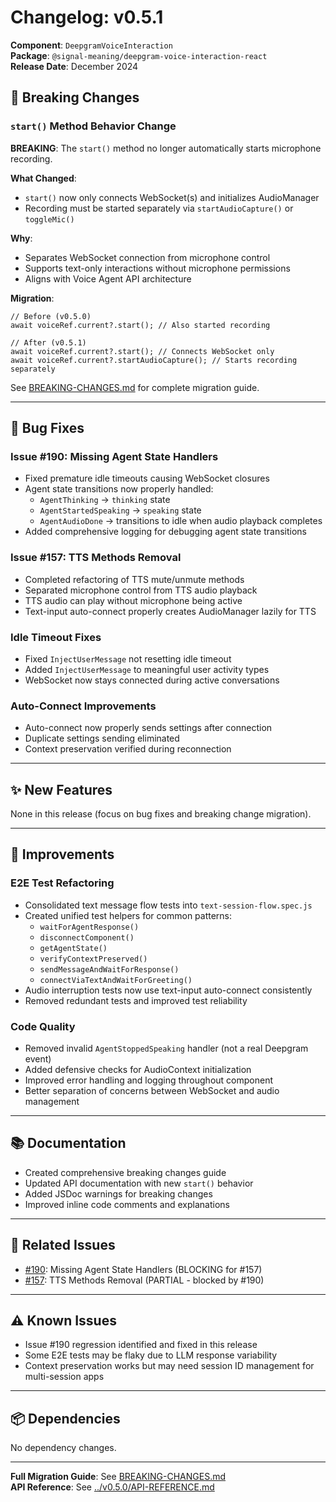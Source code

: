 # Changelog: v0.5.1

**Component**: `DeepgramVoiceInteraction`  
**Package**: `@signal-meaning/deepgram-voice-interaction-react`  
**Release Date**: December 2024

## 🚨 Breaking Changes

### `start()` Method Behavior Change

**BREAKING**: The `start()` method no longer automatically starts microphone recording.

**What Changed**:
- `start()` now only connects WebSocket(s) and initializes AudioManager
- Recording must be started separately via `startAudioCapture()` or `toggleMic()`

**Why**:
- Separates WebSocket connection from microphone control
- Supports text-only interactions without microphone permissions
- Aligns with Voice Agent API architecture

**Migration**:
```tsx
// Before (v0.5.0)
await voiceRef.current?.start(); // Also started recording

// After (v0.5.1)
await voiceRef.current?.start(); // Connects WebSocket only
await voiceRef.current?.startAudioCapture(); // Starts recording separately
```

See [BREAKING-CHANGES.md](./BREAKING-CHANGES.md) for complete migration guide.

---

## 🐛 Bug Fixes

### Issue #190: Missing Agent State Handlers
- Fixed premature idle timeouts causing WebSocket closures
- Agent state transitions now properly handled:
  - `AgentThinking` → `thinking` state
  - `AgentStartedSpeaking` → `speaking` state
  - `AgentAudioDone` → transitions to idle when audio playback completes
- Added comprehensive logging for debugging agent state transitions

### Issue #157: TTS Methods Removal
- Completed refactoring of TTS mute/unmute methods
- Separated microphone control from TTS audio playback
- TTS audio can play without microphone being active
- Text-input auto-connect properly creates AudioManager lazily for TTS

### Idle Timeout Fixes
- Fixed `InjectUserMessage` not resetting idle timeout
- Added `InjectUserMessage` to meaningful user activity types
- WebSocket now stays connected during active conversations

### Auto-Connect Improvements
- Auto-connect now properly sends settings after connection
- Duplicate settings sending eliminated
- Context preservation verified during reconnection

---

## ✨ New Features

None in this release (focus on bug fixes and breaking change migration).

---

## 🔧 Improvements

### E2E Test Refactoring
- Consolidated text message flow tests into `text-session-flow.spec.js`
- Created unified test helpers for common patterns:
  - `waitForAgentResponse()`
  - `disconnectComponent()`
  - `getAgentState()`
  - `verifyContextPreserved()`
  - `sendMessageAndWaitForResponse()`
  - `connectViaTextAndWaitForGreeting()`
- Audio interruption tests now use text-input auto-connect consistently
- Removed redundant tests and improved test reliability

### Code Quality
- Removed invalid `AgentStoppedSpeaking` handler (not a real Deepgram event)
- Added defensive checks for AudioContext initialization
- Improved error handling and logging throughout component
- Better separation of concerns between WebSocket and audio management

---

## 📚 Documentation

- Created comprehensive breaking changes guide
- Updated API documentation with new `start()` behavior
- Added JSDoc warnings for breaking changes
- Improved inline code comments and explanations

---

## 🔗 Related Issues

- [#190](https://github.com/Signal-Meaning/dg_react_agent/issues/190): Missing Agent State Handlers (BLOCKING for #157)
- [#157](https://github.com/Signal-Meaning/dg_react_agent/issues/157): TTS Methods Removal (PARTIAL - blocked by #190)

---

## ⚠️ Known Issues

- Issue #190 regression identified and fixed in this release
- Some E2E tests may be flaky due to LLM response variability
- Context preservation works but may need session ID management for multi-session apps

---

## 📦 Dependencies

No dependency changes.

---

**Full Migration Guide**: See [BREAKING-CHANGES.md](./BREAKING-CHANGES.md)  
**API Reference**: See [../v0.5.0/API-REFERENCE.md](../v0.5.0/API-REFERENCE.md)
